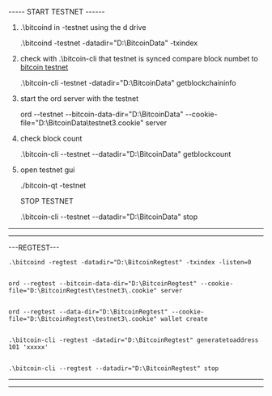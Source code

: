 
----- START TESTNET ------
1) .\bitcoind in -testnet using the d drive

    .\bitcoind -testnet -datadir="D:\BitcoinData" -txindex




2) check with .\bitcoin-cli that testnet is synced compare block numbet to [bitcoin testnet](https://mempool.space/testnet) 

    .\bitcoin-cli -testnet -datadir="D:\BitcoinData" getblockchaininfo




3) start the ord server with the testnet

    ord --testnet --bitcoin-data-dir="D:\BitcoinData" --cookie-file="D:\BitcoinData\testnet3\.cookie" server




4) check block count

    .\bitcoin-cli --testnet --datadir="D:\BitcoinData" getblockcount




5) open testnet gui

    ./bitcoin-qt -testnet




    STOP TESTNET

    .\bitcoin-cli --testnet --datadir="D:\BitcoinData" stop










---

---

---REGTEST---

    .\bitcoind -regtest -datadir="D:\BitcoinRegtest" -txindex -listen=0


    ord --regtest --bitcoin-data-dir="D:\BitcoinRegtest" --cookie-file="D:\BitcoinRegtest\testnet3\.cookie" server


    ord --regtest --data-dir="D:\BitcoinRegtest" --cookie-file="D:\BitcoinRegtest\testnet3\.cookie" wallet create


    .\bitcoin-cli -regtest -datadir="D:\BitcoinRegtest" generatetoaddress 101 'xxxxx'


    .\bitcoin-cli --regtest --datadir="D:\BitcoinRegtest" stop
    
---

---

